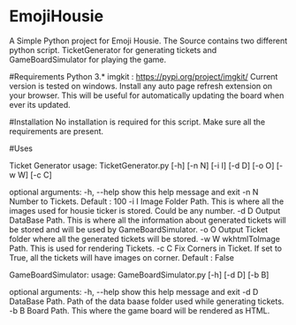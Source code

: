 # EmojiHousie
A Simple Python project for Emoji Housie. The Source contains two different python script. TicketGenerator for generating tickets and GameBoardSimulator for playing the game.

#Requirements
Python 3.*
imgkit : https://pypi.org/project/imgkit/
Current version is tested on windows. 
Install any auto page refresh extension on your browser. This will be useful for automatically updating the board when ever its updated.

#Installation
No installation is required for this script. Make sure all the requirements are present.

#Uses

Ticket Generator
usage: TicketGenerator.py [-h] [-n N] [-i I] [-d D] [-o O] [-w W] [-c C]

optional arguments:
  -h, --help  show this help message and exit
  -n N        Number to Tickets. Default : 100
  -i I        Image Folder Path. This is where all the images used for housie ticker is stored. Could be any number.
  -d D        Output DataBase Path. This is where all the information about generated tickets will be stored and will be used by GameBoardSimulator.
  -o O        Output Ticket folder where all the generated tickets will be stored.
  -w W        wkhtmlToImage Path. This is used for rendering Tickets.
  -c C        Fix Corners in Ticket. If set to True, all the tickets will have images on corner. Default : False

GameBoardSimulator:
usage: GameBoardSimulator.py [-h] [-d D] [-b B]

optional arguments:
  -h, --help  show this help message and exit
  -d D        DataBase Path. Path of the data baase folder used while generating tickets.
  -b B        Board Path. This where the game board will be rendered as HTML.
 
 